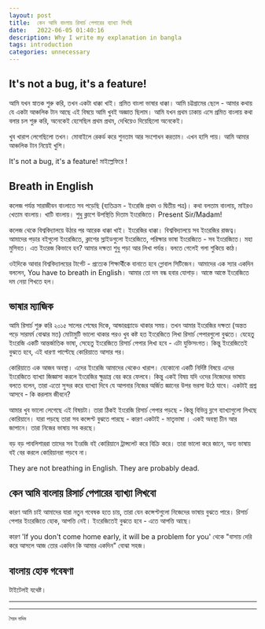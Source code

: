 ```yaml
---
layout: post
title:  কেন আমি বাংলায় রিসার্চ পেপারের ব্যাখ্যা লিখছি
date:   2022-06-05 01:40:16
description: Why I write my explanation in bangla
tags: introduction
categories: unnecessary
---
```


[//]: # (# সূচিপত্র)

[//]: # (1. [It's not a bug, it's a feature!]&#40;#bug-feature&#41;)

[//]: # (2. [Breath in English]&#40;#breath-in-english&#41;)

[//]: # (3. [ভাষার ম্যাজিক]&#40;#ভাষার-ম্যাজিক &#41;)

[//]: # (4. [কেন আমি বাংলায় রিসার্চ পেপারের ব্যাখ্যা লিখবো]&#40;#কেন-আমি-বাংলায়-রিসার্চ-পেপারের-ব্যাখ্যা-লিখবো&#41;)

[//]: # (5. [বাংলায় হোক গবেষণা]&#40;#বাংলায়-হোক-গবেষণা&#41;)


## It's not a bug, it's a feature!<a name="bug-feature"></a>

আমি যখন স্নাতক শুরু করি, তখন একটা ধাক্কা খাই। প্রমিত বাংলা ভাষার ধাক্কা। আমি চট্টগ্রামের ছেলে - আমার কথায় যে একটা আঞ্চলিক টান আছে এই বিষয়ে আমি খুবই অজ্ঞাত ছিলাম। আমি যখন প্রথম ঢাকায় এসে প্রমিত বাংলায় কথা বলার চল শুরু করি, অনেকেই হেসেছিল প্রথম প্রথম, দেখিয়েও দিয়েছিলো অনেকেই। 

খুব খারাপ লেগেছিলো তখন। মোবাইলে রেকর্ড করে শুনতাম আর সংশোধন করতাম। এখন হাসি পায়। আমি আমার আঞ্চলিক টান নিয়েই খুশি। 

It's not a bug, it's a feature!  মাইল্লেফিরে !


## Breath in English<a name="bug-feature"></a>

কলেজ পর্যন্ত সারাজীবন বাংলাতে সব পড়েছি (ব্যতিক্রম - ইংরেজি প্রথম ও দ্বিতীয় পত্র)। কথা বলতাম বাংলায়, মাইরও খেতাম বাংলায়। খাটি বাংলায়। শুধু ক্লাশে উপস্থিতি দিতাম ইংরেজিতে। Present Sir/Madam!  

কলেজ থেকে বিশ্ববিদ্যালয়ে উঠার পর আরেক ধাক্কা খাই। ইংরেজির ধাক্কা। বিশ্ববিদ্যালয়ে সব ইংরেজির রাজত্ব। আমাদের পড়ার বইগুলো ইংরেজিতে, ক্লাশের স্লাইডগুলো ইংরেজিতে, পরিক্ষার ভাষা ইংরেজিতে - সব ইংরেজিতে। মহা মুসিবত। এত ইংরেজ কিভাবে হব? আমার দক্ষতা শুধু পড়া আর লিখা পর্যন্ত। বলতে গেলেই গলা শুকিয়ে কাঠ। 

ওইদিকে আবার বিশ্ববিদ্যালয়ের টার্গেট - প্রত্যেক শিক্ষার্থীকে বানাতে হবে গ্লোবাল সিটিজেন। আমাদের এক স্যার একদিন বললেন, You have to breath in English। আমার তো দম বন্ধ হবার যোগাড়। আস্তে আস্তে ইংরেজিতে দম নেয়া শিখতে হল। 

## ভাষার ম্যাজিক <a name="ভাষার-ম্যাজিক"></a>

আমি রিসার্চ শুরু করি ২০১৫ সালের শেষের দিকে, আন্ডারগ্র্যাডে থাকার সময়। তখন আমার ইংরেজির দক্ষতা (অন্তত পড়ে সারমর্ম বোঝার মত) মোটামুটি ভালো থাকার পরও খুব কষ্ট হত ইংরেজিতে লিখা রিসার্চ পেপারগুলো বুঝতে। যেহেতু ইংরেজি একটি আন্তর্জাতিক ভাষা, সেহেতু ইংরেজিতে রিসার্চ পেপার লিখা হবে - এটা যুক্তিসংগত। কিন্তু ইংরেজিতেই বুঝতে হবে, এই ধারণা পাল্টেছে কোরিয়াতে আসার পর। 

কোরিয়াতে এক আজব অবস্থা। এদের ইংরেজি আমাদের থেকেও খারাপ। যেকোনো একটি নির্দিষ্ট বিষয়ে এদের ইংরেজিতে ব্যাখ্যা জিজ্ঞাসা করলে ইংরেজির ক্ষুদ্রান্ত্র বের করে ফেলবে। কিন্তু একই বিষয় যদি ওদের নিজেদের ভাষায় বলতে বলেন, তারা এতো সুন্দর করে ব্যাখ্যা দিবে যে আপনার নিজের অর্জিত জ্ঞানের উপর ভরসা উঠে যাবে। একটাই প্রশ্ন আসবে - কি করলাম জীবনে?

আমার খুব ভালো লেগেছে এই বিষয়টা। তারা ঠিকই ইংরেজি রিসার্চ পেপার পড়ছে - কিন্তু বিভিন্ন ব্লগে ব্যাখ্যাগুলো লিখছে কোরিয়ানে। যারা পড়ছে তারা সব কন্সেপ্ট বুঝতে পারছে - কারণ একটাই - মাতৃভাষা । একই অবস্থা চীন আর জাপানে। তারা নিজের ভাষায় সব করছে। 

বড় বড় পাবলিশাররা তাদের সব ইংরজি বই কোরিয়ানে ট্রান্সলেট করে বিক্রি করে। তারা ভালো করে জানে, অন্য ভাষায় বই বের করলে কোরিয়ানরা পড়বে না।  

They are not breathing in English. They are probably dead.


কেন আমি বাংলায় রিসার্চ পেপারের ব্যাখ্যা লিখবো
---
কারণ আমি চাই আমাদের যারা নতুন গবেষক হতে চায়, তারা যেন কন্সেপ্টগুলো নিজেদের ভাষায় বুঝতে পারে। রিসার্চ পেপার ইংরেজিতে হোক, আপত্তি নেই। ইংরেজিতেই বুঝতে হবে - এতে আপত্তি আছে।

কারণ  'If you don't come home early, it will be a problem for you' থেকে "বাসায় দেরি করে আসলে আজ তোর একদিন কি আমার একদিন" বোঝা সহজ।


বাংলায় হোক গবেষণা
---
টাইটেলই যথেষ্ট।


---
---
<sup><sub> সৈয়দ নাদিম</sub></sup>

